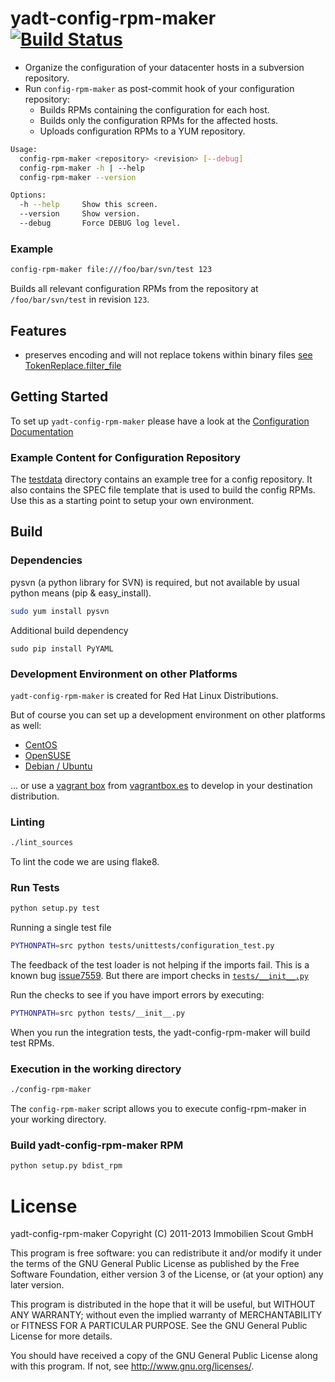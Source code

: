 yadt-config-rpm-maker [![Build Status](https://travis-ci.org/yadt/yadt-config-rpm-maker.png?branch=master)](https://travis-ci.org/yadt/yadt-config-rpm-maker)
=====================

* Organize the configuration of your datacenter hosts in a subversion repository.
* Run `config-rpm-maker` as post-commit hook of your configuration repository:
  * Builds RPMs containing the configuration for each host.
  * Builds only the configuration RPMs for the affected hosts.
  * Uploads configuration RPMs to a YUM repository.

```bash
Usage:
  config-rpm-maker <repository> <revision> [--debug]
  config-rpm-maker -h | --help
  config-rpm-maker --version

Options:
  -h --help     Show this screen.
  --version     Show version.
  --debug       Force DEBUG log level.
```

### Example

```bash
config-rpm-maker file:///foo/bar/svn/test 123
```
Builds all relevant configuration RPMs from the repository at `/foo/bar/svn/test` in revision `123`.

## Features

  * preserves encoding and will not replace tokens within binary files [see TokenReplace.filter_file](https://github.com/aelgru/yadt-config-rpm-maker/blob/master/src/config_rpm_maker/token/tokenreplacer.py#L172)

## Getting Started

To set up `yadt-config-rpm-maker` please have a look at the
[Configuration Documentation](https://github.com/aelgru/yadt-config-rpm-maker/blob/master/docs/CONFIGURATION.md#configuration)

### Example Content for Configuration Repository

The [testdata](https://github.com/yadt/yadt-config-rpm-maker/tree/master/testdata/svn_repo/) directory contains
an example tree for a config repository. It also contains the SPEC file template that is used to
build the config RPMs. Use this as a starting point to setup your own environment.


## Build

### Dependencies

pysvn (a python library for SVN) is required, but not available by usual python means (pip & easy_install).

```bash
sudo yum install pysvn
```

Additional build dependency
```
sudo pip install PyYAML
```

### Development Environment on other Platforms

`yadt-config-rpm-maker` is created for Red Hat Linux Distributions.

But of course you can set up a development environment on other platforms as well:
* [CentOS](https://github.com/aelgru/yadt-config-rpm-maker/blob/master/docs/HOWTO_CentOS.md)
* [OpenSUSE](https://github.com/aelgru/yadt-config-rpm-maker/blob/master/docs/HOWTO_OpenSUSE.md)
* [Debian / Ubuntu](https://github.com/aelgru/yadt-config-rpm-maker/blob/master/docs/HOWTO_Debian.md)

... or use a [vagrant box](http://www.vagrantup.com/) from [vagrantbox.es](http://vagrantbox.es/) to develop in your
destination distribution.

### Linting

```bash
./lint_sources
```
To lint the code we are using flake8.

### Run Tests

```bash
python setup.py test
```

Running a single test file
```bash
PYTHONPATH=src python tests/unittests/configuration_test.py
```

The feedback of the test loader is not helping if the imports fail.
This is a known bug [issue7559](http://bugs.python.org/issue7559).
But there are import checks in [`tests/__init__.py`](https://github.com/aelgru/yadt-config-rpm-maker/blob/master/tests/__init__.py)

Run the checks to see if you have import errors by executing:
```bash
PYTHONPATH=src python tests/__init__.py
```

When you run the integration tests, the yadt-config-rpm-maker will build test RPMs.

### Execution in the working directory

```bash
./config-rpm-maker
```
The `config-rpm-maker` script allows you to execute config-rpm-maker in your working directory.

### Build yadt-config-rpm-maker RPM

```bash
python setup.py bdist_rpm
```

License
=======

yadt-config-rpm-maker
Copyright (C) 2011-2013 Immobilien Scout GmbH

This program is free software: you can redistribute it and/or modify
it under the terms of the GNU General Public License as published by
the Free Software Foundation, either version 3 of the License, or
(at your option) any later version.

This program is distributed in the hope that it will be useful,
but WITHOUT ANY WARRANTY; without even the implied warranty of
MERCHANTABILITY or FITNESS FOR A PARTICULAR PURPOSE.  See the
GNU General Public License for more details.

You should have received a copy of the GNU General Public License
along with this program.  If not, see <http://www.gnu.org/licenses/>.
